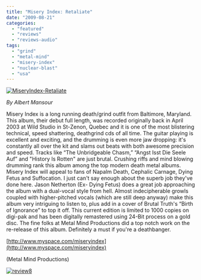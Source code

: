 ```yaml
---
title: "Misery Index: Retaliate"
date: "2009-08-21"
categories: 
  - "featured"
  - "reviews"
  - "reviews-audio"
tags: 
  - "grind"
  - "metal-mind"
  - "misery-index"
  - "nuclear-blast"
  - "usa"
---
```


[![MiseryIndex-Retaliate](http://www.hellbound.ca/wp-content/uploads/2009/08/MiseryIndex-Retaliate-300x300.jpg "MiseryIndex-Retaliate")](http://www.hellbound.ca/wp-content/uploads/2009/08/MiseryIndex-Retaliate.jpg)

_By Albert Mansour_

Misery Index is a long running death/grind outfit from Baltimore, Maryland. This album, their debut full length, was recorded originally back in April 2003 at Wild Studio in St-Zenon, Quebec and it is one of the most blistering technical, speed shattering, deathgrind cds of all time. The guitar playing is excellent and exciting, and the drumming is even more jaw dropping: it's constantly all over the kit and slams out beats with both awesome precision and speed. Tracks like “The Unbridgeable Chasm,” “Angst Isst Die Seele Auf” and "History Is Rotten" are just brutal. Crushing riffs and mind blowing drumming rank this album among the top modern death metal albums. Misery Index will appeal to fans of Napalm Death, Cephalic Carnage, Dying Fetus and Suffocation. I just can't say enough about the superb job they've done here. Jason Netherton (Ex- Dying Fetus) does a great job approaching the album with a dual-vocal style from hell. Almost indecipherable growls coupled with higher-pitched vocals (which are still deep anyway) make this album very intriguing to listen to, plus add in a cover of Brutal Truth's “Birth of Ignorance” to top it off. This current edition is limited to 1000 copies on digi-pak and has been digitally remastered using 24-Bit process on a gold disc. The fine folks at Metal Mind Productions did a top notch work on the re-release of this album. Definitely a must if you're a deathbanger.

[http://www.myspace.com/miseryindex](http://www.myspace.com/miseryindex)

(Metal Mind Productions)

[![review8](http://www.hellbound.ca/wp-content/uploads/2009/07/review8.png "review8")](http://www.hellbound.ca/wp-content/uploads/2009/07/review8.png)
